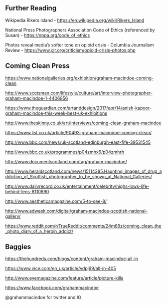 ## Further Reading

Wikipedia Rikers Island - https://en.wikipedia.org/wiki/Rikers_Island

National Press Photographers Association Code of Ethics (referenced by Susan) - https://nppa.org/code_of_ethics
 
Photos reveal media’s softer tone on opioid crisis - Columbia Journalism Review - https://www.cjr.org/criticism/opioid-crisis-photos.php


## Coming Clean Press

https://www.nationalgalleries.org/exhibition/graham-macindoe-coming-clean
 
http://www.scotsman.com/lifestyle/culture/art/interview-photographer-graham-macindoe-1-4406856
 
https://www.theguardian.com/artanddesign/2017/apr/14/anish-kapoor-graham-macindoe-this-week-best-uk-exhibitions
 
http://www.theskinny.co.uk/art/interviews/coming-clean-graham-macindoe
 
https://www.list.co.uk/article/90493-graham-macindoe-coming-clean/

 
http://www.bbc.com/news/uk-scotland-edinburgh-east-fife-39531545
 
http://www.bbc.co.uk/programmes/p04zmhx6/p04zmhrh
 
http://www.documentscotland.com/tag/graham-macindoe/
 
http://www.heraldscotland.com/news/15114385.Haunting_images_of_drug_addiction_of_Scottish_photographer_to_be_shown_at_National_Galleries/
 
http://www.dailyrecord.co.uk/entertainment/celebrity/highs-lows-life-behind-lens-8110690
 
http://www.aestheticamagazine.com/5-to-see-8/
 
http://www.adweek.com/digital/graham-macindoe-scottish-national-gallery/
 
https://www.reddit.com/r/TrueReddit/comments/24m89z/coming_clean_the_photo_diary_of_a_heroin_addict/
 
 
## Baggies
 
https://thehundreds.com/blogs/content/graham-macindoe-all-in

https://www.vice.com/en_us/article/vdpj99/all-in-405

http://www.eyemagazine.com/feature/article/picture-killa

https://www.facebook.com/grahammacindoe

@grahammacindoe for twitter and IG